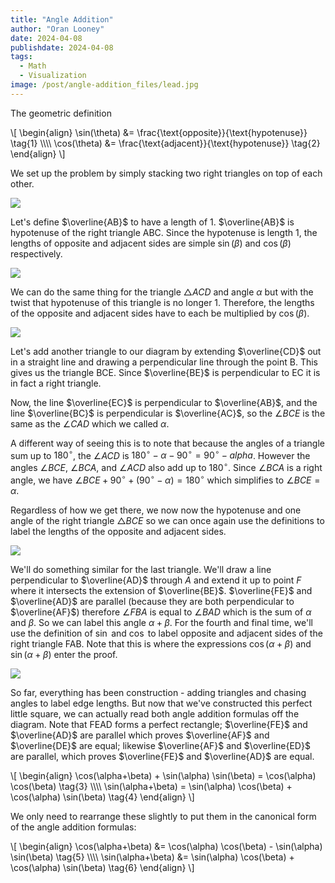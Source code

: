 ```yaml
---
title: "Angle Addition"
author: "Oran Looney"
date: 2024-04-08
publishdate: 2024-04-08
tags:
  - Math
  - Visualization
image: /post/angle-addition_files/lead.jpg
---
```


The geometric definition 

\\[
\begin{align}
\sin(\theta) &= \frac{\text{opposite}}{\text{hypotenuse}} \tag{1} \\\\\\\\
\cos(\theta) &= \frac{\text{adjacent}}{\text{hypotenuse}} \tag{2}
\end{align}
\\]

We set up the problem by simply stacking two right triangles
on top of each other.

<img src="/post/angle-addition_files/aa_01.png">

Let's define $\overline{AB}$ to have a length of 1. $\overline{AB}$ is hypotenuse of
the right triangle ABC. Since the hypotenuse is length 1,
the lengths of opposite and adjacent sides are simple $\sin(\beta)$ and $\cos(\beta)$ respectively.

<img src="/post/angle-addition_files/aa_02.png">

We can do the same thing for the triangle $\triangle ACD$ and angle $\alpha$ but with the
twist that hypotenuse of this triangle is no longer 1. Therefore, the lengths
of the opposite and adjacent sides have to each be multiplied by $\cos(\beta)$.

<img src="/post/angle-addition_files/aa_03.png">

Let's add another triangle to our diagram by extending $\overline{CD}$ out in a straight line
and drawing a perpendicular line through the point B. This gives us the 
triangle BCE. Since $\overline{BE}$ is perpendicular to EC it is in fact a right triangle.

Now, the line $\overline{EC}$ is perpendicular to $\overline{AB}$, and the line $\overline{BC}$ is perpendicular is $\overline{AC}$,
so the $\angle BCE$ is the same as the $\angle CAD$ which we called $\alpha$. 

A different way of seeing this is to note that because the angles of a triangle
sum up to $180^\circ$, the $\angle ACD$ is $180^\circ - \alpha - 90^\circ = 90^\circ - alpha$.
However the angles $\angle BCE$, $\angle BCA$, and $\angle ACD$ also add up to $180^\circ$. Since $\angle BCA$ is a right angle,
we have $\angle BCE + 90^\circ + (90^\circ - \alpha) = 180^\circ$ which simplifies to $\angle BCE = \alpha.$

Regardless of how we get there, we now now the hypotenuse and one angle of the right triangle $\triangle BCE$
so we can once again use the definitions to label the lengths of the opposite and adjacent sides.

<img src="/post/angle-addition_files/aa_04.png">

We'll do something similar for the last triangle. We'll draw a line perpendicular to $\overline{AD}$ through
$A$ and extend it up to point $F$ where it intersects the extension of $\overline{BE}$. $\overline{FE}$ and $\overline{AD}$ are parallel
(because they are both perpendicular to $\overline{AF}$) therefore $\angle FBA$ is equal to $\angle BAD$ which
is the sum of $\alpha$ and $\beta$. So we can label this angle $\alpha+\beta$. For the fourth
and final time, we'll use the definition of $\sin$ and $\cos$ to label opposite and adjacent
sides of the right triangle FAB. Note that this is where the expressions $\cos(\alpha + \beta)$
and $\sin(\alpha + \beta)$ enter the proof.

<img src="/post/angle-addition_files/aa_05.png">

So far, everything has been construction - adding triangles and chasing angles to label edge
lengths. But now that we've constructed this perfect little square, we can actually read both
angle addition formulas off the diagram. Note that FEAD forms a perfect rectangle; $\overline{FE}$ and $\overline{AD}$
are parallel which proves $\overline{AF}$ and $\overline{DE}$ are equal; likewise $\overline{AF}$ and $\overline{ED}$ are parallel, which proves
$\overline{FE}$ and $\overline{AD}$ are equal. 

\\[
\begin{align}
    \cos(\alpha+\beta) + \sin(\alpha) \sin(\beta) = \cos(\alpha) \cos(\beta) \tag{3} \\\\\\\\
    \sin(\alpha+\beta) = \sin(\alpha) \cos(\beta) +  \cos(\alpha) \sin(\beta) \tag{4}
\end{align}
\\]

We only need to rearrange these slightly to put them in the canonical form of the angle addition
formulas:

\\[
\begin{align}
    \cos(\alpha+\beta) &= \cos(\alpha) \cos(\beta) -  \sin(\alpha) \sin(\beta) \tag{5} \\\\\\\\
    \sin(\alpha+\beta) &= \sin(\alpha) \cos(\beta) +  \cos(\alpha) \sin(\beta) \tag{6}
\end{align}
\\]



